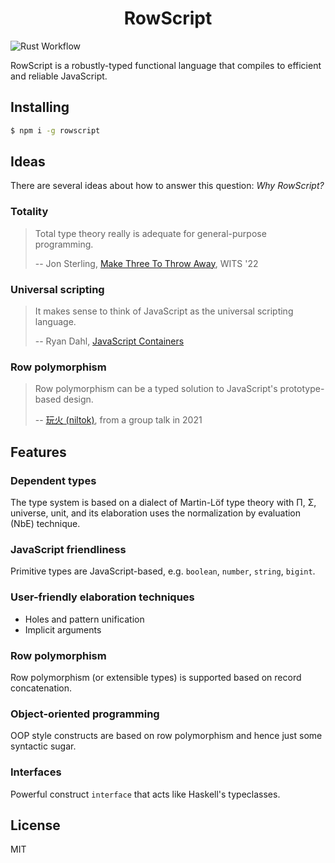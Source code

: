 <h1 align="center">RowScript</h1>

![Rust Workflow](https://github.com/rowscript/rowscript/actions/workflows/rust.yml/badge.svg)

RowScript is a robustly-typed functional language that compiles to efficient and reliable JavaScript.

## Installing

```bash
$ npm i -g rowscript
```

## Ideas

There are several ideas about how to answer this question: *Why RowScript?*

### Totality

> Total type theory really is adequate for general-purpose programming.
>
> -- Jon Sterling, [Make Three To Throw Away], WITS '22

[Make Three To Throw Away]: https://www.jonmsterling.com/slides/sterling-2022-wits.pdf

### Universal scripting

> It makes sense to think of JavaScript as the universal scripting language.
>
> -- Ryan Dahl, [JavaScript Containers]

[JavaScript Containers]: https://tinyclouds.org/javascript_containers

### Row polymorphism

> Row polymorphism can be a typed solution to JavaScript's prototype-based design.
>
> -- [玩火 (niltok)], from a group talk in 2021

[玩火 (niltok)]: https://github.com/niltok

## Features

### Dependent types

The type system is based on a dialect of Martin-Löf type theory with Π, Σ, universe, unit, and its elaboration uses the
normalization by evaluation (NbE) technique.

### JavaScript friendliness

Primitive types are JavaScript-based, e.g. `boolean`, `number`, `string`, `bigint`.

### User-friendly elaboration techniques

* Holes and pattern unification
* Implicit arguments

### Row polymorphism

Row polymorphism (or extensible types) is supported based on record concatenation.

### Object-oriented programming

OOP style constructs are based on row polymorphism and hence just some syntactic sugar.

### Interfaces

Powerful construct `interface` that acts like Haskell's typeclasses.

## License

MIT
